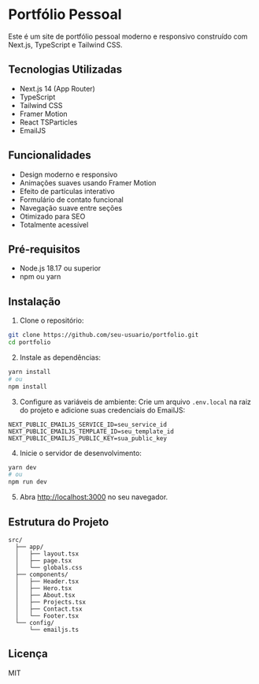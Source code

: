 # Portfólio Pessoal

Este é um site de portfólio pessoal moderno e responsivo construído com Next.js, TypeScript e Tailwind CSS.

## Tecnologias Utilizadas

- Next.js 14 (App Router)
- TypeScript
- Tailwind CSS
- Framer Motion
- React TSParticles
- EmailJS

## Funcionalidades

- Design moderno e responsivo
- Animações suaves usando Framer Motion
- Efeito de partículas interativo
- Formulário de contato funcional
- Navegação suave entre seções
- Otimizado para SEO
- Totalmente acessível

## Pré-requisitos

- Node.js 18.17 ou superior
- npm ou yarn

## Instalação

1. Clone o repositório:

```bash
git clone https://github.com/seu-usuario/portfolio.git
cd portfolio
```

2. Instale as dependências:

```bash
yarn install
# ou
npm install
```

3. Configure as variáveis de ambiente:
   Crie um arquivo `.env.local` na raiz do projeto e adicione suas credenciais do EmailJS:

```
NEXT_PUBLIC_EMAILJS_SERVICE_ID=seu_service_id
NEXT_PUBLIC_EMAILJS_TEMPLATE_ID=seu_template_id
NEXT_PUBLIC_EMAILJS_PUBLIC_KEY=sua_public_key
```

4. Inicie o servidor de desenvolvimento:

```bash
yarn dev
# ou
npm run dev
```

5. Abra [http://localhost:3000](http://localhost:3000) no seu navegador.

## Estrutura do Projeto

```
src/
  ├── app/
  │   ├── layout.tsx
  │   ├── page.tsx
  │   └── globals.css
  ├── components/
  │   ├── Header.tsx
  │   ├── Hero.tsx
  │   ├── About.tsx
  │   ├── Projects.tsx
  │   ├── Contact.tsx
  │   └── Footer.tsx
  └── config/
      └── emailjs.ts
```

## Licença

MIT
